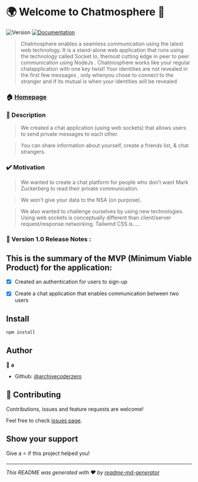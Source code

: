 # 🌍 Welcome to Chatmosphere 🚀
![Version](https://img.shields.io/badge/version-1.0.0-blue.svg?cacheSeconds=2592000)
[![Documentation](https://img.shields.io/badge/documentation-yes-brightgreen.svg)](a)

> Chatmosphere enables a seamless communication using the latest
web technology. It is a stand-alone web application that runs using the technology called Socket Io, themost cutting edge in peer to peer communication using NodeJs . Chatmosphere works like your regular chatapplication with one key twist! Your identities are not revealed in the first few messages , only whenyou chose to connect to the stranger and if its mutual is when your identities will be revealed 

### 🏠 [Homepage](https://github.com/ziakeb/project_chatmosphere/)

### 📝 Description 

> We created a chat application (using web sockets) that allows users to send private messages to each other.

> You can share information about yourself, create a friends list, & chat strangers.

### ✔️ Motivation  

> We wanted to create a chat platform for people who don’t want Mark Zuckerberg to read their private communication.

> We won’t give your data to the NSA (on purpose).

> We also wanted to challenge ourselves by using new technologies. Using web sockets is conceptually different than client/server request/response networking. Tailwind CSS is…..

### 🌱 Version 1.0 Release Notes :

## This is the summary of the MVP (Minimum Viable Product) for the application:

- [x] Created an authentication for users to sign-up
- [x] Create a chat application that enables communication between two users






## Install

```sh
npm install
```


## Author

👤 **a**

* Github: [@archivecoderzero](https://github.com/archivecoderzero)

## 🤝 Contributing

Contributions, issues and feature requests are welcome!

Feel free to check [issues page](a).

## Show your support

Give a ⭐️ if this project helped you!


***
_This README was generated with ❤️ by [readme-md-generator](https://github.com/kefranabg/readme-md-generator)_